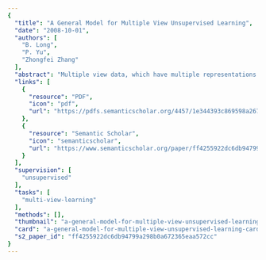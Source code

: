 ```yaml
---
{
  "title": "A General Model for Multiple View Unsupervised Learning",
  "date": "2008-10-01",
  "authors": [
    "B. Long",
    "P. Yu",
    "Zhongfei Zhang"
  ],
  "abstract": "Multiple view data, which have multiple representations from different feature spaces or graph spaces, arise in various data mining applications such as information retrieval, bioinformatics and social network analysis. Since different representations could have very different statistical properties, how to learn a consensus pattern from multiple representations is a challenging problem. In this paper, we propose a general model for multiple view unsupervised learning. The proposed model introduces the concept of mapping function to make the different patterns from different pattern spaces comparable and hence an optimal pattern can be learned from the multiple patterns of multiple representations. Under this model, we formulate two specific models for two important cases of unsupervised learning, clustering and spectral dimensionality reduction; we derive an iterating algorithm for multiple view clustering, and a simple algorithm providing a global optimum to multiple spectral dimensionality reduction. We also extend the proposed model and algorithms to evolutionary clustering and unsupervised learning with side information. Empirical evaluations on both synthetic and real data sets demonstrate the effectiveness of the proposed model and algorithms.",
  "links": [
    {
      "resource": "PDF",
      "icon": "pdf",
      "url": "https://pdfs.semanticscholar.org/4457/1e344393c869598a2677d08f41623eaeb678.pdf"
    },
    {
      "resource": "Semantic Scholar",
      "icon": "semanticscholar",
      "url": "https://www.semanticscholar.org/paper/ff4255922dc6db94799a298b0a672365eaa572cc"
    }
  ],
  "supervision": [
    "unsupervised"
  ],
  "tasks": [
    "multi-view-learning"
  ],
  "methods": [],
  "thumbnail": "a-general-model-for-multiple-view-unsupervised-learning-thumb.jpg",
  "card": "a-general-model-for-multiple-view-unsupervised-learning-card.jpg",
  "s2_paper_id": "ff4255922dc6db94799a298b0a672365eaa572cc"
}
---
```


